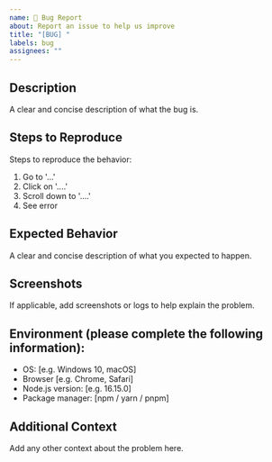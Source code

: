 ```yaml
---
name: 🐛 Bug Report
about: Report an issue to help us improve
title: "[BUG] "
labels: bug
assignees: ""
---
```


## Description

A clear and concise description of what the bug is.

## Steps to Reproduce

Steps to reproduce the behavior:

1. Go to '...'
2. Click on '....'
3. Scroll down to '....'
4. See error

## Expected Behavior

A clear and concise description of what you expected to happen.

## Screenshots

If applicable, add screenshots or logs to help explain the problem.

## Environment (please complete the following information):

- OS: [e.g. Windows 10, macOS]
- Browser [e.g. Chrome, Safari]
- Node.js version: [e.g. 16.15.0]
- Package manager: [npm / yarn / pnpm]

## Additional Context

Add any other context about the problem here.
